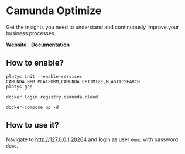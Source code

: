 # Camunda Optimize

Get the insights you need to understand and continuously improve your business processes.

**[Website](https://camunda.com/products/camunda-platform/optimize/)** | **[Documentation](https://docs.camunda.org/optimize/latest/)** 

## How to enable?

```
platys init --enable-services CAMUNDA_BPM_PLATFORM,CAMUNDA_OPTIMIZE,ELASTICSEARCH
platys gen
```

```
docker login registry.camunda.cloud

docker-compose up -d
```

## How to use it?

Navigate to <http://127.0.0.1:28264> and login as user `demo` with password `demo`.



